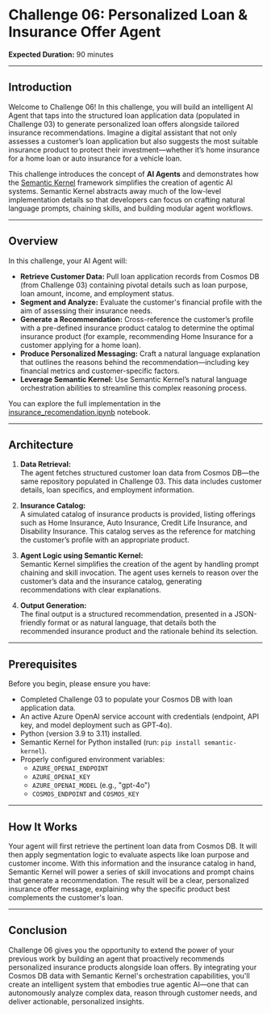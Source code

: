 # Challenge 06: Personalized Loan & Insurance Offer Agent

**Expected Duration:** 90 minutes

---

## Introduction

Welcome to Challenge 06! In this challenge, you will build an intelligent AI Agent that taps into the structured loan application data (populated in Challenge 03) to generate personalized loan offers alongside tailored insurance recommendations. Imagine a digital assistant that not only assesses a customer’s loan application but also suggests the most suitable insurance product to protect their investment—whether it’s home insurance for a home loan or auto insurance for a vehicle loan.

This challenge introduces the concept of **AI Agents** and demonstrates how the [Semantic Kernel](https://github.com/microsoft/semantic-kernel) framework simplifies the creation of agentic AI systems. Semantic Kernel abstracts away much of the low-level implementation details so that developers can focus on crafting natural language prompts, chaining skills, and building modular agent workflows.

---

## Overview

In this challenge, your AI Agent will:

- **Retrieve Customer Data:** Pull loan application records from Cosmos DB (from Challenge 03) containing pivotal details such as loan purpose, loan amount, income, and employment status.
- **Segment and Analyze:** Evaluate the customer's financial profile with the aim of assessing their insurance needs.
- **Generate a Recommendation:** Cross-reference the customer’s profile with a pre-defined insurance product catalog to determine the optimal insurance product (for example, recommending Home Insurance for a customer applying for a home loan).
- **Produce Personalized Messaging:** Craft a natural language explanation that outlines the reasons behind the recommendation—including key financial metrics and customer-specific factors.
- **Leverage Semantic Kernel:** Use Semantic Kernel’s natural language orchestration abilities to streamline this complex reasoning process.

You can explore the full implementation in the [insurance_recomendation.ipynb](insurance_recomendation.ipynb) notebook.

---

## Architecture

1. **Data Retrieval:**  
   The agent fetches structured customer loan data from Cosmos DB—the same repository populated in Challenge 03. This data includes customer details, loan specifics, and employment information.

2. **Insurance Catalog:**  
   A simulated catalog of insurance products is provided, listing offerings such as Home Insurance, Auto Insurance, Credit Life Insurance, and Disability Insurance. This catalog serves as the reference for matching the customer’s profile with an appropriate product.

3. **Agent Logic using Semantic Kernel:**  
   Semantic Kernel simplifies the creation of the agent by handling prompt chaining and skill invocation. The agent uses kernels to reason over the customer’s data and the insurance catalog, generating recommendations with clear explanations.

4. **Output Generation:**  
   The final output is a structured recommendation, presented in a JSON-friendly format or as natural language, that details both the recommended insurance product and the rationale behind its selection.

---

## Prerequisites

Before you begin, please ensure you have:

- Completed Challenge 03 to populate your Cosmos DB with loan application data.
- An active Azure OpenAI service account with credentials (endpoint, API key, and model deployment such as GPT‑4o).
- Python (version 3.9 to 3.11) installed.
- Semantic Kernel for Python installed (run: `pip install semantic-kernel`).
- Properly configured environment variables:
  - `AZURE_OPENAI_ENDPOINT`
  - `AZURE_OPENAI_KEY`
  - `AZURE_OPENAI_MODEL` (e.g., "gpt-4o")
  - `COSMOS_ENDPOINT` and `COSMOS_KEY`
---

## How It Works

Your agent will first retrieve the pertinent loan data from Cosmos DB. It will then apply segmentation logic to evaluate aspects like loan purpose and customer income. With this information and the insurance catalog in hand, Semantic Kernel will power a series of skill invocations and prompt chains that generate a recommendation. The result will be a clear, personalized insurance offer message, explaining why the specific product best complements the customer's loan.

---

## Conclusion

Challenge 06 gives you the opportunity to extend the power of your previous work by building an agent that proactively recommends personalized insurance products alongside loan offers. By integrating your Cosmos DB data with Semantic Kernel's orchestration capabilities, you'll create an intelligent system that embodies true agentic AI—one that can autonomously analyze complex data, reason through customer needs, and deliver actionable, personalized insights.